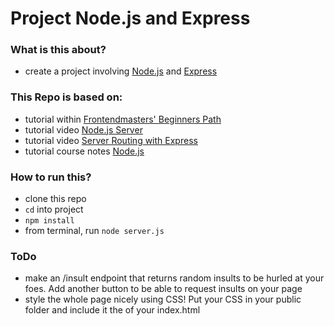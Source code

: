 # Project Node.js and Express

### What is this about?

- create a project involving [Node.js](https://nodejs.org/en/) and [Express](https://expressjs.com/de/)

### This Repo is based on:

- tutorial within [Frontendmasters' Beginners Path](https://frontendmasters.com/learn/beginner/)
- tutorial video [Node.js Server](https://frontendmasters.com/courses/web-development-v2/node-js-server/)
- tutorial video [Server Routing with Express](https://frontendmasters.com/courses/web-development-v2/server-routing-with-express/)
- tutorial course notes [Node.js](https://btholt.github.io/intro-to-web-dev-v2/node)

### How to run this?

- clone this repo
- `cd` into project
- `npm install`
- from terminal, run `node server.js`

### ToDo

- make an /insult endpoint that returns random insults to be hurled at your foes. Add another button to be able to request insults on your page
- style the whole page nicely using CSS! Put your CSS in your public folder and include it the <head></head> of your index.html
